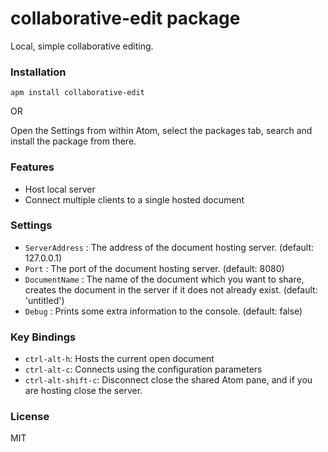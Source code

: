 # collaborative-edit package

Local, simple collaborative editing.

### Installation

```
apm install collaborative-edit
```
OR

Open the Settings from within Atom, select the packages tab, search and install the package from there.

### Features

* Host local server
* Connect multiple clients to a single hosted document

### Settings

* `ServerAddress` : The address of the document hosting server. (default: 127.0.0.1)
* `Port` : The port of the document hosting server. (default: 8080)
* `DocumentName` : The name of the document which you want to share, creates the document in the server if it does not already exist. (default: 'untitled')
* `Debug` : Prints some extra information to the console. (default: false)

### Key Bindings

* `ctrl-alt-h`: Hosts the current open document
* `ctrl-alt-c`: Connects using the configuration parameters
* `ctrl-alt-shift-c`: Disconnect close the shared Atom pane, and if you are hosting close the server.

### License

MIT
